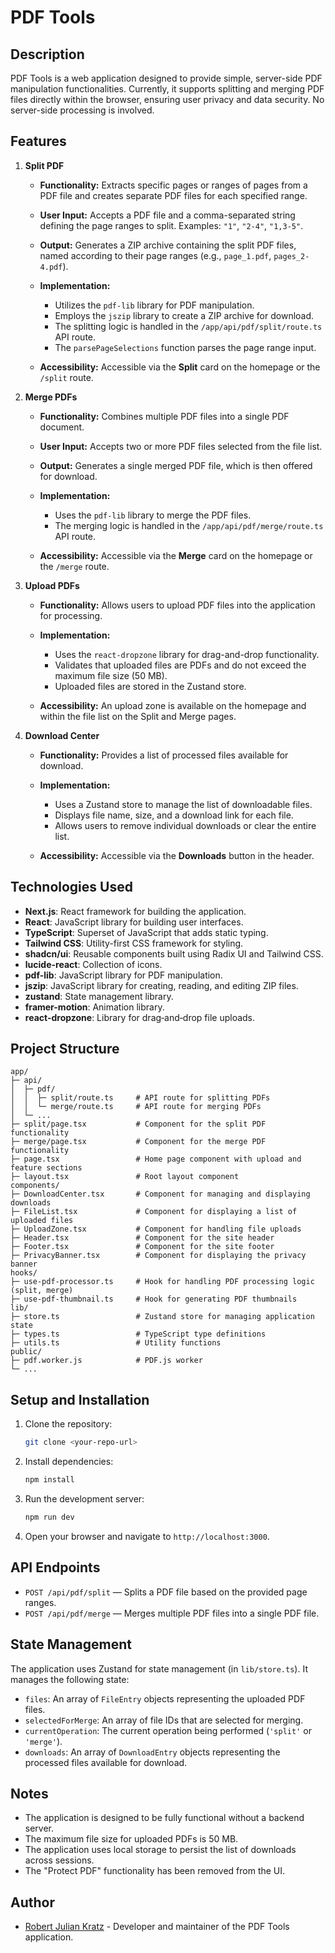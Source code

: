 # PDF Tools

## Description

PDF Tools is a web application designed to provide simple, server-side PDF manipulation functionalities. Currently, it supports splitting and merging PDF files directly within the browser, ensuring user privacy and data security. No server-side processing is involved.

## Features

1. **Split PDF**

    * **Functionality:** Extracts specific pages or ranges of pages from a PDF file and creates separate PDF files for each specified range.
    * **User Input:** Accepts a PDF file and a comma-separated string defining the page ranges to split. Examples: `"1"`, `"2-4"`, `"1,3-5"`.
    * **Output:** Generates a ZIP archive containing the split PDF files, named according to their page ranges (e.g., `page_1.pdf`, `pages_2-4.pdf`).
    * **Implementation:**

        * Utilizes the `pdf-lib` library for PDF manipulation.
        * Employs the `jszip` library to create a ZIP archive for download.
        * The splitting logic is handled in the `/app/api/pdf/split/route.ts` API route.
        * The `parsePageSelections` function parses the page range input.
    * **Accessibility:** Accessible via the **Split** card on the homepage or the `/split` route.

2. **Merge PDFs**

    * **Functionality:** Combines multiple PDF files into a single PDF document.
    * **User Input:** Accepts two or more PDF files selected from the file list.
    * **Output:** Generates a single merged PDF file, which is then offered for download.
    * **Implementation:**

        * Uses the `pdf-lib` library to merge the PDF files.
        * The merging logic is handled in the `/app/api/pdf/merge/route.ts` API route.
    * **Accessibility:** Accessible via the **Merge** card on the homepage or the `/merge` route.

3. **Upload PDFs**

    * **Functionality:** Allows users to upload PDF files into the application for processing.
    * **Implementation:**

        * Uses the `react-dropzone` library for drag-and-drop functionality.
        * Validates that uploaded files are PDFs and do not exceed the maximum file size (50 MB).
        * Uploaded files are stored in the Zustand store.
    * **Accessibility:** An upload zone is available on the homepage and within the file list on the Split and Merge pages.

4. **Download Center**

    * **Functionality:** Provides a list of processed files available for download.
    * **Implementation:**

        * Uses a Zustand store to manage the list of downloadable files.
        * Displays file name, size, and a download link for each file.
        * Allows users to remove individual downloads or clear the entire list.
    * **Accessibility:** Accessible via the **Downloads** button in the header.

## Technologies Used

* **Next.js**: React framework for building the application.
* **React**: JavaScript library for building user interfaces.
* **TypeScript**: Superset of JavaScript that adds static typing.
* **Tailwind CSS**: Utility-first CSS framework for styling.
* **shadcn/ui**: Reusable components built using Radix UI and Tailwind CSS.
* **lucide-react**: Collection of icons.
* **pdf-lib**: JavaScript library for PDF manipulation.
* **jszip**: JavaScript library for creating, reading, and editing ZIP files.
* **zustand**: State management library.
* **framer-motion**: Animation library.
* **react-dropzone**: Library for drag‑and‑drop file uploads.

## Project Structure

```
app/
├─ api/
│  ├─ pdf/
│  │  ├─ split/route.ts     # API route for splitting PDFs
│  │  └─ merge/route.ts     # API route for merging PDFs
│  └─ ...
├─ split/page.tsx           # Component for the split PDF functionality
├─ merge/page.tsx           # Component for the merge PDF functionality
├─ page.tsx                 # Home page component with upload and feature sections
├─ layout.tsx               # Root layout component
components/
├─ DownloadCenter.tsx       # Component for managing and displaying downloads
├─ FileList.tsx             # Component for displaying a list of uploaded files
├─ UploadZone.tsx           # Component for handling file uploads
├─ Header.tsx               # Component for the site header
├─ Footer.tsx               # Component for the site footer
├─ PrivacyBanner.tsx        # Component for displaying the privacy banner
hooks/
├─ use-pdf-processor.ts     # Hook for handling PDF processing logic (split, merge)
├─ use-pdf-thumbnail.ts     # Hook for generating PDF thumbnails
lib/
├─ store.ts                 # Zustand store for managing application state
├─ types.ts                 # TypeScript type definitions
├─ utils.ts                 # Utility functions
public/
├─ pdf.worker.js            # PDF.js worker
└─ ...
```

## Setup and Installation

1. Clone the repository:

   ```bash
   git clone <your-repo-url>
   ```
2. Install dependencies:

   ```bash
   npm install
   ```
3. Run the development server:

   ```bash
   npm run dev
   ```
4. Open your browser and navigate to `http://localhost:3000`.

## API Endpoints

* `POST /api/pdf/split` — Splits a PDF file based on the provided page ranges.
* `POST /api/pdf/merge` — Merges multiple PDF files into a single PDF file.

## State Management

The application uses Zustand for state management (in `lib/store.ts`). It manages the following state:

* `files`: An array of `FileEntry` objects representing the uploaded PDF files.
* `selectedForMerge`: An array of file IDs that are selected for merging.
* `currentOperation`: The current operation being performed (`'split'` or `'merge'`).
* `downloads`: An array of `DownloadEntry` objects representing the processed files available for download.

## Notes

* The application is designed to be fully functional without a backend server.
* The maximum file size for uploaded PDFs is 50 MB.
* The application uses local storage to persist the list of downloads across sessions.
* The "Protect PDF" functionality has been removed from the UI.

## Author

* [Robert Julian Kratz](https://github.com/robert-kratz) - Developer and maintainer of the PDF Tools application.
